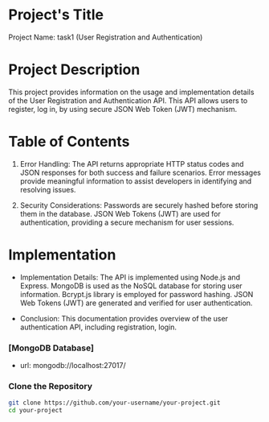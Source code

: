 # Project's Title
Project Name: task1 (User Registration and Authentication)

# Project Description
This project provides information on the usage and implementation details of the User Registration and Authentication API. This API allows users to register, log in, by using secure JSON Web Token (JWT) mechanism.

# Table of Contents 
1. Error Handling:
The API returns appropriate HTTP status codes and JSON responses for both success and failure scenarios.
Error messages provide meaningful information to assist developers in identifying and resolving issues.

2. Security Considerations:
Passwords are securely hashed before storing them in the database.
JSON Web Tokens (JWT) are used for authentication, providing a secure mechanism for user sessions.

# Implementation
- Implementation Details:
The API is implemented using Node.js and Express.
MongoDB is used as the NoSQL database for storing user information.
Bcrypt.js library is employed for password hashing.
JSON Web Tokens (JWT) are generated and verified for user authentication.

- Conclusion:
This documentation provides overview of the user authentication API, including registration, login.



### [MongoDB Database]
 
- url: mongodb://localhost:27017/


### Clone the Repository

```bash
git clone https://github.com/your-username/your-project.git
cd your-project